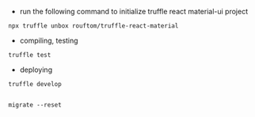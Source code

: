 
- run the following command to initialize truffle react material-ui project
``` 
npx truffle unbox rouftom/truffle-react-material 
``` 
- compiling, testing
```
truffle test
``` 
- deploying
```
truffle develop 


migrate --reset 
```
